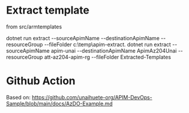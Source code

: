 #  Extract template

from src/armtemplates

dotnet run extract --sourceApimName <DEV-APIM-NAME> --destinationApimName <DESTINATION-APIM-NAME> --resourceGroup <RESOURCE-GROUP-NAME> --fileFolder c:\\temp\\apim-extract.
dotnet run extract --sourceApimName apim-unai --destinationApimName ApimAz204Unai --resourceGroup att-az204-apim-rg --fileFolder Extracted-Templates

# Github Action
Based on: 
https://github.com/unaihuete-org/APIM-DevOps-Sample/blob/main/docs/AzDO-Example.md
